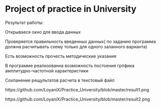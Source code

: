 <H1>Project of practice in University</H1>
<p>Результат работы:</p>
<p>Открываеся окно для ввода данных</p>
<p>Проверяется правильность введенных данных( по заданию программа должна расчитывать схему только для одного заланного варианта)</p>
<p>Есть возможность прочесть методические указания</p>
<p>В программе реализованна возможность постоения грпфика амплитудно-частотной характеристики</p>
<p>Сохпанение рещультатов расчета в текстовый файл</p>
<p>https://github.com/LoyaniX/Practice_University/blob/master/result1.png</p>
<p>https://github.com/LoyaniX/Practice_University/blob/master/result2.png</p>



